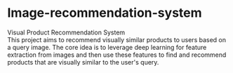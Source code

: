 # Image-recommendation-system
Visual Product Recommendation System  
This project aims to recommend visually similar products to users based on a query image. The core idea is to leverage deep learning for feature extraction from images and then use these features to find and recommend products that are visually similar to the user's query.

